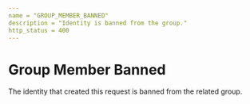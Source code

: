 ```yaml
---
name = "GROUP_MEMBER_BANNED"
description = "Identity is banned from the group."
http_status = 400
---
```


# Group Member Banned

The identity that created this request is banned from the related group.
